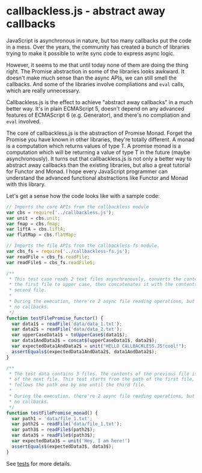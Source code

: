 callbackless.js - abstract away callbacks
=======

JavaScript is asynchronous in nature, but too many callbacks put the code in a mess. Over the years, the community has created a bunch of libraries trying to make it possible to write sync code to express async logic.

However, it seems to me that until today none of them are doing the thing right. The Promise abstraction in some of the libraries looks awkward. It doesn't make much sense than the async APIs, we can still smell the callbacks. And some of the libraries involve compliations and ``eval`` calls, which are really unnecessary.

Callbackless.js is the effect to achieve "abstract away callbacks" in a much better way. It's in plain ECMAScript 5, doesn't depend on any advanced features of ECMAScript 6 (e.g. Generator), and there's no compliation and ``eval`` involved.

The core of callbackless.js is the abstraction of Promise Monad. Forget the Promise you have known in other libraries, they're totally different. A monad is a computation which returns values of type T. A promise monad is a computation which will be returning a value of type T in the future (maybe asynchronously). It turns out that callbackless.js is not only a better way to abstract away callbacks than the existing libraries, but also a great tutorial for Functor and Monad. I hope every JavaScript programmer can understand the advanced functional abstractions like Functor and Monad with this library.

Let's get a sense how the code looks like with a sample code:

```javascript
// Imports the core APIs from the callbackless module
var cbs = require('../callbackless.js');
var unit = cbs.unit;
var fmap = cbs.fmap;
var liftA = cbs.liftA;
var flatMap = cbs.flatMap;

// Imports the file APIs from the callbackless-fs module.
var cbs_fs = require('../callbackless-fs.js');
var readFile = cbs_fs.readFile;
var readFile$ = cbs_fs.readFile$;

/**
 * This test case reads 2 text files asynchronously, converts the contents of
 * the first file to upper case, then concatenates it with the contents of the
 * second file.
 *
 * During the execution, there're 2 async file reading operations, but you see
 * no callbacks.
 */
function testFilePromise_functor() {
  var data1$ = readFile('data/data_1.txt');
  var data2$ = readFile('data/data_2.txt');
  var upperCaseData1$ = toUpperCase$(data1$);
  var data1AndData2$ = concat$(upperCaseData1$, data2$); 
  var expectedData1AndData2$ = unit("HELLO CALLBACKLESS.JS!cool!");
  assertEquals$(expectedData1AndData2$, data1AndData2$);
}

/**
 * The test data contains 3 files. The contents of the previous file is the path
 * of the next file. This test starts from the path of the first file, then
 * follows the path one by one until the third file.
 *
 * During the execution, there're 2 async file reading operations, but you see
 * no callbacks.
 */
function testFilePromise_monad() {
  var path1 = 'data/file_1.txt';
  var path2$ = readFile('data/file_1.txt');
  var path3$ = readFile$(path2$);
  var data3$ = readFile$(path3$);
  var expectedData3$ = unit('Hey, I am here!')
  assertEquals$(expectedData3$, data3$);
}
```

See [tests](https://github.com/weidagang/callbackless-js/blob/master/tests/test-file-promise.js) for more details.
